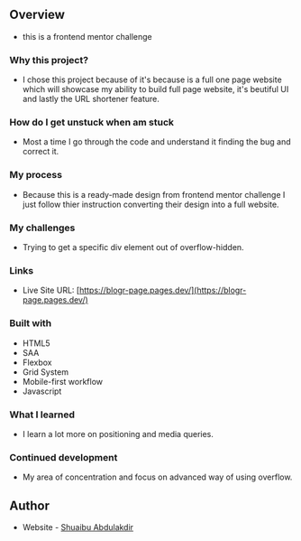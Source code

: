 ## Overview

- this is a frontend mentor challenge

### Why this project?

- I chose this project because of it's because is a full one page website which will showcase my ability to build full page website, it's beutiful UI and lastly the URL shortener feature.

### How do I get unstuck when am stuck

- Most a time I go through the code and understand it finding the bug and correct it.

### My process

- Because this is a ready-made design from frontend mentor challenge I just follow thier instruction converting their design into a full website.

### My challenges

- Trying to get a specific div element out of overflow-hidden.

### Links

- Live Site URL: [https://blogr-page.pages.dev/](https://blogr-page.pages.dev/)

### Built with

- HTML5
- SAA
- Flexbox
- Grid System
- Mobile-first workflow
- Javascript

### What I learned

- I learn a lot more on positioning and media queries.

### Continued development

- My area of concentration and focus on advanced way of using overflow.

## Author

- Website - [Shuaibu Abdulakdir](https://www.shuaibuabdulkadir.com)
